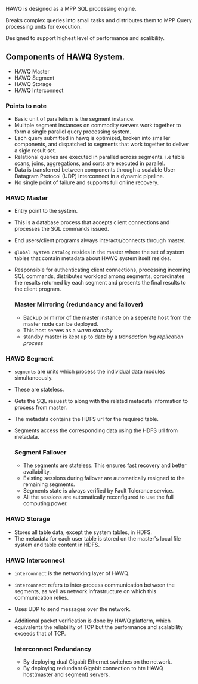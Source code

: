 HAWQ is designed as a MPP SQL processing engine.

Breaks complex queries into small tasks and distributes them to MPP Query processing units for execution.

Designed to support highest level of performance and scalibility.
  
## Components of HAWQ System.

* HAWQ Master
* HAWQ Segment
* HAWQ Storage
* HAWQ Interconnect

### Points to note

- Basic unit of parallelism is the segment instance.
- Mulitple segment instances on commodity servers work together to form a single parallel query processing system.
- Each query submitted in hawq is optimized, broken into smaller components, and dispatched to segments that work together to deliver a sigle result set.
- Relational queries are executed in paralled across segments. i.e table scans, joins, aggregations, and sorts are executed in parallel.
- Data is transferred between components through a scalable User Datagram Protocol (UDP) interconnect in a dynamic pipeline.
- No single point of failure and supports full online recovery.

### HAWQ Master
- Entry point to the system.
- This is a database process that accepts client connections and processes the SQL commands issued.
- End users/client programs always interacts/connects through master.
- `global system catalog` resides in the master where the set of system tables that contain metadata about HAWQ system itself resides.
- Responsible for authenticating client connections, processing incoming SQL commands, distributes workload among segments, corordinates the results returned by each segment and presents the final results to the client program.

    ### Master Mirroring (redundancy and failover)
    - Backup or mirror of the master instance on a seperate host from the master node can be deployed.
    - This host serves as a *warm standby*
    - standby master is kept up to date by a *transaction log replication process*

### HAWQ Segment
- `segments` are units which process the individual data modules simultaneously.
- These are stateless.
- Gets the SQL resuest to along with the related metadata information to process from master.
- The metadata contains the HDFS url for the required table.
- Segments access the corresponding data using the HDFS url from metadata.

    ### Segment Failover
    - The segments are stateless. This ensures fast recovery and better availability.
    - Existing sessions during failover are automatically resigned to the remaining segments. 
    - Segments state is always verified by Fault Tolerance service.
    - All the sessions are automatically reconfigured to use the full computing power.
  
### HAWQ Storage
- Stores all table data, except the system tables, in HDFS.
- The metadata for each user table is stored on the master's local file system and table content in HDFS.

### HAWQ Interconnect
- `interconnect` is the networking layer of HAWQ.
- `interconnect` refers to inter-process communication between the segments, as well as network infrastructure on which this communication relies.
- Uses UDP to send messages over the network.
- Additional packet verification is done by HAWQ platform, which equivalents the reliability of TCP but the performance and scalability exceeds that of TCP.
    
    ### Interconnect Redundancy
    - By deploying dual Gigabit Ethernet switches on the network.
    - By deploying redundant Gigabit connection to hte HAWQ host(master and segment) servers.
